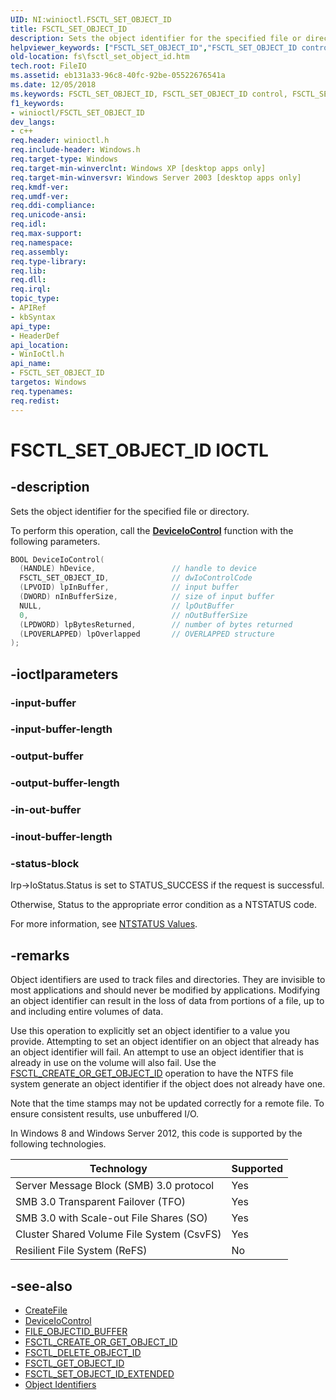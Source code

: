 ```yaml
---
UID: NI:winioctl.FSCTL_SET_OBJECT_ID
title: FSCTL_SET_OBJECT_ID
description: Sets the object identifier for the specified file or directory.
helpviewer_keywords: ["FSCTL_SET_OBJECT_ID","FSCTL_SET_OBJECT_ID control","FSCTL_SET_OBJECT_ID control code [Files]","_win32_fsctl_set_object_id","base.fsctl_set_object_id","fs.fsctl_set_object_id","winioctl/FSCTL_SET_OBJECT_ID"]
old-location: fs\fsctl_set_object_id.htm
tech.root: FileIO
ms.assetid: eb131a33-96c8-40fc-92be-05522676541a
ms.date: 12/05/2018
ms.keywords: FSCTL_SET_OBJECT_ID, FSCTL_SET_OBJECT_ID control, FSCTL_SET_OBJECT_ID control code [Files], _win32_fsctl_set_object_id, base.fsctl_set_object_id, fs.fsctl_set_object_id, winioctl/FSCTL_SET_OBJECT_ID
f1_keywords:
- winioctl/FSCTL_SET_OBJECT_ID
dev_langs:
- c++
req.header: winioctl.h
req.include-header: Windows.h
req.target-type: Windows
req.target-min-winverclnt: Windows XP [desktop apps only]
req.target-min-winversvr: Windows Server 2003 [desktop apps only]
req.kmdf-ver: 
req.umdf-ver: 
req.ddi-compliance: 
req.unicode-ansi: 
req.idl: 
req.max-support: 
req.namespace: 
req.assembly: 
req.type-library: 
req.lib: 
req.dll: 
req.irql: 
topic_type:
- APIRef
- kbSyntax
api_type:
- HeaderDef
api_location:
- WinIoCtl.h
api_name:
- FSCTL_SET_OBJECT_ID
targetos: Windows
req.typenames: 
req.redist: 
---
```


# FSCTL_SET_OBJECT_ID IOCTL

## -description

Sets the object identifier for the specified file or directory.

To perform this operation, call the [**DeviceIoControl**](../ioapiset/nf-ioapiset-deviceiocontrol.md) function with the following parameters.

```cpp
BOOL DeviceIoControl(
  (HANDLE) hDevice,                 // handle to device
  FSCTL_SET_OBJECT_ID,              // dwIoControlCode
  (LPVOID) lpInBuffer,              // input buffer
  (DWORD) nInBufferSize,            // size of input buffer
  NULL,                             // lpOutBuffer
  0,                                // nOutBufferSize
  (LPDWORD) lpBytesReturned,        // number of bytes returned
  (LPOVERLAPPED) lpOverlapped       // OVERLAPPED structure
);
```

## -ioctlparameters

### -input-buffer


### -input-buffer-length


### -output-buffer


### -output-buffer-length


### -in-out-buffer


### -inout-buffer-length


### -status-block

Irp->IoStatus.Status is set to STATUS_SUCCESS if the request is successful.

Otherwise, Status to the appropriate error condition as a NTSTATUS code. 

For more information, see [NTSTATUS Values](https://docs.microsoft.com/windows-hardware/drivers/kernel/ntstatus-values).


## -remarks

Object identifiers are used  to track files and directories. They are invisible to most applications and should never be modified by applications. Modifying an object identifier can result in the loss of data from portions of a file, up to and including entire volumes of data. 

Use this operation to explicitly set an object identifier to a value you provide. Attempting to set an object identifier on an object that already has an object identifier will fail. An attempt to use an object identifier that is already in use on the volume will also fail. Use the [FSCTL_CREATE_OR_GET_OBJECT_ID](ni-winioctl-fsctl_create_or_get_object_id.md) operation to have the NTFS file system generate an object identifier if the object does not already have one.

Note that the time stamps may not be updated correctly for a remote file. To ensure consistent results, use unbuffered I/O.

In Windows 8 and Windows Server 2012, this code is supported by the following technologies.

Technology | Supported
-----------|----------
Server Message Block (SMB) 3.0 protocol | Yes
SMB 3.0 Transparent Failover (TFO) | Yes
SMB 3.0 with Scale-out File Shares (SO) | Yes
Cluster Shared Volume File System (CsvFS) | Yes
Resilient File System (ReFS) | No


## -see-also

* [CreateFile](../fileapi/nf-fileapi-createfilea.md)
* [DeviceIoControl](../ioapiset/nf-ioapiset-deviceiocontrol.md)
* [FILE_OBJECTID_BUFFER](ns-winioctl-file_objectid_buffer.md)
* [FSCTL_CREATE_OR_GET_OBJECT_ID](ni-winioctl-fsctl_create_or_get_object_id.md)
* [FSCTL_DELETE_OBJECT_ID](ni-winioctl-fsctl_delete_object_id.md)
* [FSCTL_GET_OBJECT_ID](ni-winioctl-fsctl_get_object_id.md)
* [FSCTL_SET_OBJECT_ID_EXTENDED](ni-winioctl-fsctl_set_object_id_extended.md)
* [Object Identifiers](https://docs.microsoft.com/windows/desktop/FileIO/distributed-link-tracking-and-object-identifiers)
